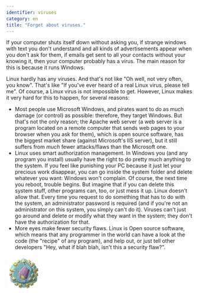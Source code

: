 ```yaml
---
identifier: viruses
category: en
title: "Forget about viruses."
---
```


If your computer shuts itself down without asking you, if strange 
windows with text you don't understand and all kinds of advertisements 
appear when you don't ask for them, if emails get sent to all your 
contacts without your knowing it, then your computer probably has a 
virus. The main reason for this is because it runs Windows.

Linux hardly has any viruses. And that's not like "Oh well, not very 
often, you know". That's like "If you've ever heard of a real Linux 
virus, please tell me". Of course, a Linux virus is not impossible to get.
However, Linux makes it very hard for this to happen, for several 
reasons:

<ul>

<li>Most people use Microsoft Windows, and pirates want to do as much 
damage (or control) as possible: therefore, they target Windows. 
But that's not the only reason; the Apache web server (a web server is a 
program located on a remote computer that sends web pages to your 
browser when you ask for them), which is open source software,
has the biggest market share (against 
Microsoft's IIS server), but it still suffers from <i>much</i> fewer 
attacks/flaws than the Microsoft one.</li>

<li>Linux uses smart authorization management. In Windows you (and any 
program you install) usually have the right to do pretty much anything 
to the system. If you feel like punishing your PC because it just let 
your precious work disappear, you can go inside the system folder and 
delete whatever you want: Windows won't complain. Of course, the next 
time you reboot, trouble begins. But imagine that if you can delete this 
system stuff, other programs can, too, or just mess it up. Linux doesn't 
allow that. Every time you request to do something that has to do with 
the system, an administrator password is required (and if you're not an 
administrator on this system, you simply can't do it). Viruses can't 
just go around and delete or modify what they want in the system; they 
don't have the authorization for that.</li>

<li>More eyes make fewer security flaws. Linux is Open source software, which means that any 
programmer in the world can have a look at the code (the "recipe" of any program), and help out, 
or just tell other developers "Hey, what if blah blah, isn't this a security flaw?".</li>

</ul>

<img src="/img/viruses_thumb.png" />





